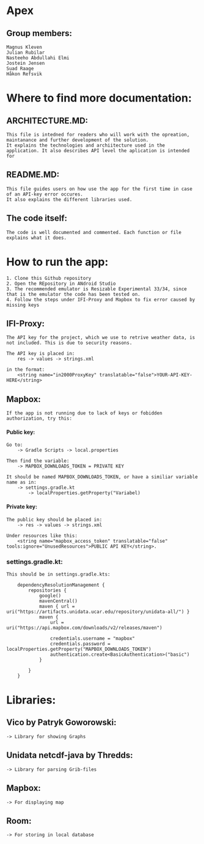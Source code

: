 # Apex

## Group members:

    Magnus Kleven
    Julian Rubilar
    Nasteeho Abdullahi Elmi
    Jostein Jensen
    Suad Raage
    Håkon Refsvik
    

# Where to find more documentation:

## ARCHITECTURE.MD:
    This file is intedned for readers who will work with the opreation, maintanance and further development of the solution. 
    It explains the technologies and archiitecture used in the application. It also describes API level the aplication is intended for

## README.MD:
    This file guides users on how use the app for the first time in case of an API-key error occures.
    It also explains the different libraries used.

## The code itself:
    The code is well documented and commented. Each function or file explains what it does. 

# How to run the app:
    1. Clone this Github repository
    2. Open the REpository in ANdroid Studio
    3. The recommended emulator is Resizable Experimental 33/34, since that is the emulator the code has been tested on.
    4. Follow the steps under IFI-Proxy and Mapbox to fix error caused by missing keys
    
    
## IFI-Proxy:

    The API key for the project, which we use to retrive weather data, is not included. This is due to security reasons.

    The API key is placed in:
        res -> values -> strings.xml 

    in the format:
        <string name="in2000ProxyKey" translatable="false">YOUR-API-KEY-HERE</string>

## Mapbox:

    If the app is not running due to lack of keys or fobidden authorization, try this:

#### Public key:

    Go to:
        -> Gradle Scripts -> local.properties

    Then find the variable:
        -> MAPBOX_DOWNLOADS_TOKEN = PRIVATE KEY

    It should be named MAPBOX_DOWNLOADS_TOKEN, or have a similiar variable name as in:
        -> settings.gradle.kt 
            -> localProperties.getProperty("Variabel)


#### Private key:
    The public key should be placed in:
        -> res -> values -> strings.xml

    Under resources like this:  
        <string name="mapbox_access_token" translatable="false" tools:ignore="UnusedResources">PUBLIC API KEY</string>.


### settings.gradle.kt:

    This should be in settings.gradle.kts: 

        dependencyResolutionManagement {
            repositories {
                google()
                mavenCentral()
                maven { url = uri("https://artifacts.unidata.ucar.edu/repository/unidata-all/") }
                maven {
                    url = uri("https://api.mapbox.com/downloads/v2/releases/maven")

                    credentials.username = "mapbox"
                    credentials.password = localProperties.getProperty("MAPBOX_DOWNLOADS_TOKEN")
                    authentication.create<BasicAuthentication>("basic")
                }

            }
        }
        
# Libraries:

## Vico by Patryk Goworowski:
    -> Library for showing Graphs
    
## Unidata netcdf-java by Thredds:
    -> Library for parsing Grib-files
    
## Mapbox:
    -> For displaying map
    
## Room:
    -> For storing in local database
